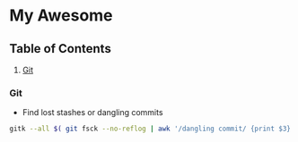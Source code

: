 # My Awesome

## Table of Contents
1. [Git](#git)

### Git <a name="git"></a>

- Find lost stashes or dangling commits
```bash
gitk --all $( git fsck --no-reflog | awk '/dangling commit/ {print $3}' )
```
